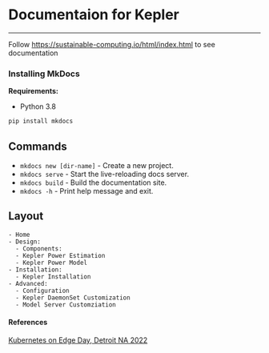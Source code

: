 # Documentaion for Kepler
-----------------------

Follow https://sustainable-computing.io/html/index.html to see documentation

### Installing MkDocs
**Requirements:**
- Python 3.8
  
```bash
pip install mkdocs
```

## Commands

* `mkdocs new [dir-name]` - Create a new project.
* `mkdocs serve` - Start the live-reloading docs server.
* `mkdocs build` - Build the documentation site.
* `mkdocs -h` - Print help message and exit.

## Layout
```
- Home
- Design: 
  - Components:
  - Kepler Power Estimation
  - Kepler Power Model
- Installation:
  - Kepler Installation
- Advanced:
  - Configuration
  - Kepler DaemonSet Customization
  - Model Server Customziation
```

#### References
[Kubernetes on Edge Day, Detroit NA 2022](demos/Kubernetes-Edge-Day.pdf)

